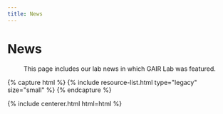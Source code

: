 ```yaml
---
title: News
---
```


# <i class="fas fa-tools"></i>News

<p style="text-align: center;">
This page includes our lab news in which GAIR Lab was featured.  
</p>

<!-- section break -->

{% capture html %}
{% include resource-list.html type="legacy" size="small" %}
{% endcapture %}

{% include centerer.html html=html %}
